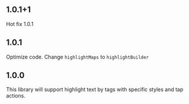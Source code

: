 ## 1.0.1+1
Hot fix 1.0.1
## 1.0.1
Optimize code. Change `highlightMaps` to `highlightBuilder`

## 1.0.0
This library will support highlight text by tags with specific styles and tap actions.

